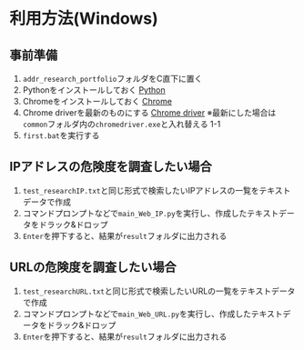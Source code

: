 # 利用方法(Windows)

## 事前準備
1. `addr_research_portfolio`フォルダをC直下に置く
2. Pythonをインストールしておく
[Python](https://www.python.org/downloads/)
3. Chromeをインストールしておく
[Chrome](https://www.google.com/intl/ja_jp/chrome/) 
4. Chrome driverを最新のものにする
[Chrome driver](https://chromedriver.chromium.org/downloads)
  ※最新にした場合は`common`フォルダ内の`chromedriver.exe`と入れ替える 1-1
5. `first.bat`を実行する


## IPアドレスの危険度を調査したい場合

1. `test_researchIP.txt`と同じ形式で検索したいIPアドレスの一覧をテキストデータで作成
2. コマンドプロンプトなどで`main_Web_IP.py`を実行し、作成したテキストデータをドラック&ドロップ
3. `Enter`を押下すると、結果が`result`フォルダに出力される



## URLの危険度を調査したい場合

1. `test_researchURL.txt`と同じ形式で検索したいURLの一覧をテキストデータで作成
2. コマンドプロンプトなどで`main_Web_URL.py`を実行し、作成したテキストデータをドラック&ドロップ
3. `Enter`を押下すると、結果が`result`フォルダに出力される
